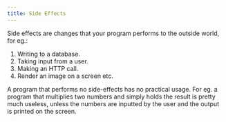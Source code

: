 ```yaml
---
title: Side Effects
---
```


Side effects are changes that your program performs to the outside world, for eg.:

1. Writing to a database.
2. Taking input from a user.
3. Making an HTTP call.
4. Render an image on a screen etc.

A program that performs no side-effects has no practical usage. For eg. a program that multiplies two numbers and simply holds the result is pretty much useless, unless the numbers are inputted by the user and the output is printed on the screen.
